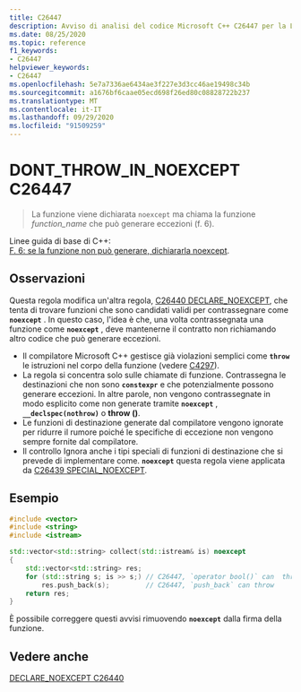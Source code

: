 ```yaml
---
title: C26447
description: Avviso di analisi del codice Microsoft C++ C26447 per la Linee guida di base di C++ case F. 6.
ms.date: 08/25/2020
ms.topic: reference
f1_keywords:
- C26447
helpviewer_keywords:
- C26447
ms.openlocfilehash: 5e7a7336ae6434ae3f227e3d3cc46ae19498c34b
ms.sourcegitcommit: a1676bf6caae05ecd698f26ed80c08828722b237
ms.translationtype: MT
ms.contentlocale: it-IT
ms.lasthandoff: 09/29/2020
ms.locfileid: "91509259"
---
```

# <a name="c26447-dont_throw_in_noexcept"></a>DONT_THROW_IN_NOEXCEPT C26447

> La funzione viene dichiarata `noexcept` ma chiama la funzione *function_name* che può generare eccezioni (f. 6).

Linee guida di base di C++: \
[F. 6: se la funzione non può generare, dichiararla noexcept](https://github.com/isocpp/CppCoreGuidelines/blob/master/CppCoreGuidelines.md#f6-if-your-function-may-not-throw-declare-it-noexcept).

## <a name="remarks"></a>Osservazioni

Questa regola modifica un'altra regola, [C26440 DECLARE_NOEXCEPT](c26440.md), che tenta di trovare funzioni che sono candidati validi per contrassegnare come **`noexcept`** . In questo caso, l'idea è che, una volta contrassegnata una funzione come **`noexcept`** , deve mantenerne il contratto non richiamando altro codice che può generare eccezioni.

- Il compilatore Microsoft C++ gestisce già violazioni semplici come **`throw`** le istruzioni nel corpo della funzione (vedere [C4297](../error-messages/compiler-warnings/compiler-warning-level-1-c4297.md)).
- La regola si concentra solo sulle chiamate di funzione. Contrassegna le destinazioni che non sono **`constexpr`** e che potenzialmente possono generare eccezioni. In altre parole, non vengono contrassegnate in modo esplicito come non generate tramite **`noexcept`** , **`__declspec(nothrow)`** o **throw ()**.
- Le funzioni di destinazione generate dal compilatore vengono ignorate per ridurre il rumore poiché le specifiche di eccezione non vengono sempre fornite dal compilatore.
- Il controllo Ignora anche i tipi speciali di funzioni di destinazione che si prevede di implementare come. **`noexcept`** questa regola viene applicata da [C26439 SPECIAL_NOEXCEPT](c26439.md).

## <a name="example"></a>Esempio

```cpp
#include <vector>
#include <string>
#include <istream>

std::vector<std::string> collect(std::istream& is) noexcept
{
    std::vector<std::string> res;
    for (std::string s; is >> s;) // C26447, `operator bool()` can  throw, std::string's allocator can throw
        res.push_back(s);         // C26447, `push_back` can throw
    return res;
}
```

È possibile correggere questi avvisi rimuovendo **`noexcept`** dalla firma della funzione.

## <a name="see-also"></a>Vedere anche

[DECLARE_NOEXCEPT C26440](c26440.md)
